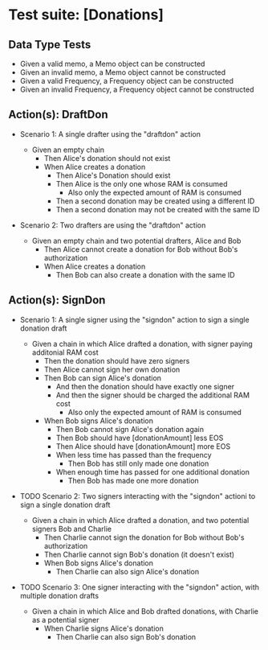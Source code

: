 # Test suite: \[Donations\]

## Data Type Tests
* Given a valid memo, a Memo object can be constructed
* Given an invalid memo, a Memo object cannot be constructed
* Given a valid Frequency, a Frequency object can be constructed
* Given an invalid Frequency, a Frequency object cannot be constructed

## Action(s): DraftDon
* Scenario 1: A single drafter using the \"draftdon\" action
  * Given an empty chain
    * Then Alice's donation should not exist
    * When Alice creates a donation
      * Then Alice's Donation should exist
      * Then Alice is the only one whose RAM is consumed
        * Also only the expected amount of RAM is consumed
      * Then a second donation may be created using a different ID
      * Then a second donation may not be created with the same ID

* Scenario 2: Two drafters are using the \"draftdon\" action
  * Given an empty chain and two potential drafters, Alice and Bob
    * Then Alice cannot create a donation for Bob without Bob's authorization
    * When Alice creates a donation
      * Then Bob can also create a donation with the same ID

## Action(s): SignDon

* Scenario 1: A single signer using the "signdon" action to sign a single donation draft
  * Given a chain in which Alice drafted a donation, with signer paying additonial RAM cost
    * Then the donation should have zero signers
    * Then Alice cannot sign her own donation
    * Then Bob can sign Alice's donation
      * And then the donation should have exactly one signer
      * And then the signer should be charged the additional RAM cost
        * Also only the expected amount of RAM is consumed
    * When Bob signs Alice's donation
      * Then Bob cannot sign Alice's donation again
      * Then Bob should have \[donationAmount\] less EOS
      * Then Alice should have \[donationAmount\] more EOS
      * When less time has passed than the frequency
        * Then Bob has still only made one donation
      * When enough time has passed for one additional donation
        * Then Bob has made one more donation


* TODO Scenario 2: Two signers interacting with the "signdon" actioni to sign a single donation draft
  * Given a chain in which Alice drafted a donation, and two potential signers Bob and Charlie
    * Then Charlie cannot sign the donation for Bob without Bob's authorization
    * Then Charlie cannot sign Bob's donation (it doesn't exist)
    * When Bob signs Alice's donation
      * Then Charlie can also sign Alice's donation

* TODO Scenario 3: One signer interacting with the "signdon" action, with multiple donation drafts
  * Given a chain in which Alice and Bob drafted donations, with Charlie as a potential signer
    * When Charlie signs Alice's donation
      * Then Charlie can also sign Bob's donation

